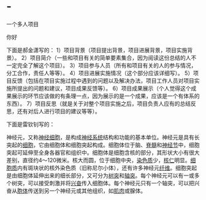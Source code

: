 # -
一个多人项目

你好


下面是郝金潇写的：
1）项目背景（项目提出背景，项目进展背景，项目实施背景）。
2）项目简介（一些和项目有关的简单要素集合，因为阅读这份总结的人不一定完全了解这个项目）。
3）项目参与人员（所有和项目有关的人的参与情况，分工合作，责任人等等）。
4）项目进展实施情况（这个部分应该详细写）。
5）项目反馈（包括在项目实施过程中遇到的问题以及解决办法，项目工作人员对项目实施所提出的问题和建议，项目成果反馈等）。
6）项目成果展示（个人觉得这个成果展示的环节应该做的有条理一点，因为展示的是一个成果，应该是一个有体系的东西）。
7）项目反思（就是关于对整个项目实施之后，项目负责人应有的总结反思，还有对后人进行项目的建议等等）。

下面是雷钦钊写的：

神经元，又称[神经细胞](https://www.yixue.com/神经细胞)，是构成[神经系统](https://www.yixue.com/神经系统)结构和功能的基本单位。神经元是具有长突起的[细胞](https://www.yixue.com/细胞)，它由细胞体和细胞突起构成。细胞体位于脑、[脊髓](https://www.yixue.com/脊髓)和[神经节](https://www.yixue.com/神经节)中，细胞突起可延伸至全身各器官和组织中。细胞体是细胞含核的部分，其形状大小有很大差别，直径约4～120微米。核大而圆，位于细胞中央，[染色质](https://www.yixue.com/染色质)少，[核仁](https://www.yixue.com/核仁)明显。[细胞质](https://www.yixue.com/细胞质)内有斑块状的核外染色质（旧称尼尔小体），还有许多神经元[纤维](https://www.yixue.com/纤维)。细胞突起是由细胞体延伸出来的细长部分，又可分为[树突](https://www.yixue.com/树突)和[轴突](https://www.yixue.com/轴突)。每个神经元可以有一或多个树突，可以接受刺激并将[兴奋](https://www.yixue.com/兴奋)传入细胞体。每个神经元只有一个轴突，可以把兴奋从[胞体](https://www.yixue.com/胞体)传送到另一个神经元或其他组织，如[肌肉](https://www.yixue.com/肌肉)或腺体。　　

